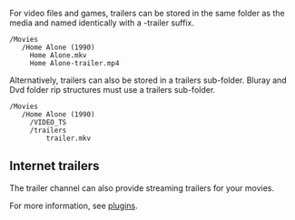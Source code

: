 For video files and games, trailers can be stored in the same folder as the media and named identically with a -trailer suffix.

```
/Movies
   /Home Alone (1990)
     Home Alone.mkv
     Home Alone-trailer.mp4
```

Alternatively, trailers can also be stored in a trailers sub-folder. Bluray and Dvd folder rip structures must use a trailers sub-folder.

```
/Movies
   /Home Alone (1990)
     /VIDEO_TS
     /trailers
         trailer.mkv
```

## Internet trailers

The trailer channel can also provide streaming trailers for your movies.

For more information, see [plugins](Plugins).